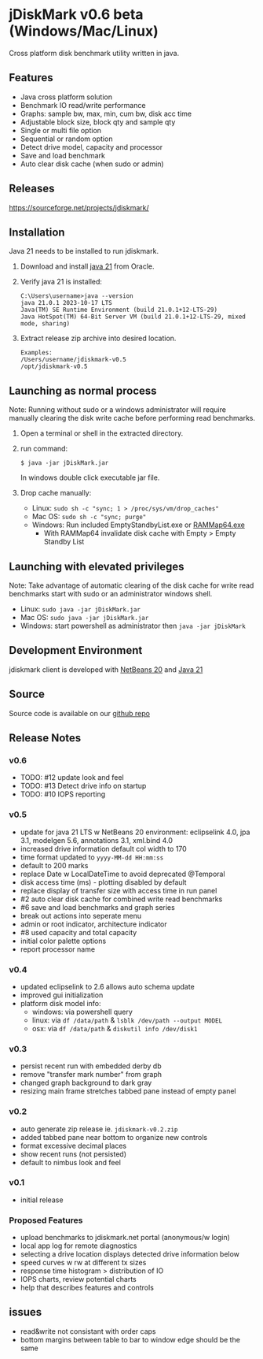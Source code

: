 # jDiskMark v0.6 beta (Windows/Mac/Linux)

Cross platform disk benchmark utility written in java.

## Features

- Java cross platform solution
- Benchmark IO read/write performance
- Graphs: sample bw, max, min, cum bw, disk acc time
- Adjustable block size, block qty and sample qty
- Single or multi file option
- Sequential or random option
- Detect drive model, capacity and processor
- Save and load benchmark
- Auto clear disk cache (when sudo or admin)

## Releases

https://sourceforge.net/projects/jdiskmark/

## Installation

Java 21 needs to be installed to run jdiskmark.

1. Download and install [java 21](https://www.oracle.com/java/technologies/downloads/) from Oracle.

2. Verify java 21 is installed:
   ```
   C:\Users\username>java --version
   java 21.0.1 2023-10-17 LTS
   Java(TM) SE Runtime Environment (build 21.0.1+12-LTS-29)
   Java HotSpot(TM) 64-Bit Server VM (build 21.0.1+12-LTS-29, mixed mode, sharing)
   ```

3. Extract release zip archive into desired location.
   ```
   Examples:  
   /Users/username/jdiskmark-v0.5  
   /opt/jdiskmark-v0.5
   ```

## Launching as normal process

Note: Running without sudo or a windows administrator will require manually 
clearing the disk write cache before performing read benchmarks.

1. Open a terminal or shell in the extracted directory.

2. run command:
   ```
   $ java -jar jDiskMark.jar
   ```
   In windows double click executable jar file.

3. Drop cache manually:
   - Linux: `sudo sh -c "sync; 1 > /proc/sys/vm/drop_caches"`
   - Mac OS: `sudo sh -c "sync; purge"`
   - Windows: Run included EmptyStandbyList.exe or [RAMMap64.exe](https://learn.microsoft.com/en-us/sysinternals/downloads/rammap)
     - With RAMMap64 invalidate disk cache with Empty > Empty Standby List

## Launching with elevated privileges

Note: Take advantage of automatic clearing of the disk cache for write read 
benchmarks start with sudo or an administrator windows shell.

- Linux: `sudo java -jar jDiskMark.jar`
- Mac OS: `sudo java -jar jDiskMark.jar`
- Windows: start powershell as administrator then `java -jar jDiskMark`

## Development Environment

jdiskmark client is developed with [NetBeans 20](https://netbeans.apache.org/front/main/download/) and [Java 21](https://www.oracle.com/java/technologies/downloads/)

## Source

Source code is available on our [github repo](https://github.com/jDiskMark/jdm-java/)

## Release Notes

### v0.6
- TODO: #12 update look and feel
- TODO: #13 Detect drive info on startup
- TODO: #10 IOPS reporting

### v0.5
- update for java 21 LTS w NetBeans 20 environment: eclipselink 4.0, jpa 3.1, 
  modelgen 5.6, annotations 3.1, xml.bind 4.0
- increased drive information default col width to 170
- time format updated to `yyyy-MM-dd HH:mm:ss`
- default to 200 marks
- replace Date w LocalDateTime to avoid deprecated @Temporal
- disk access time (ms) - plotting disabled by default
- replace display of transfer size with access time in run panel
- #2 auto clear disk cache for combined write read benchmarks
- #6 save and load benchmarks and graph series
- break out actions into seperate menu
- admin or root indicator, architecture indicator
- #8 used capacity and total capacity
- initial color palette options
- report processor name

### v0.4
- updated eclipselink to 2.6 allows auto schema update
- improved gui initialization
- platform disk model info:
  - windows: via powershell query
  - linux:   via `df /data/path` & `lsblk /dev/path --output MODEL`
  - osx:     via `df /data/path` & `diskutil info /dev/disk1`

### v0.3
- persist recent run with embedded derby db
- remove "transfer mark number" from graph
- changed graph background to dark gray
- resizing main frame stretches tabbed pane instead of empty panel

### v0.2
- auto generate zip release ie. `jdiskmark-v0.2.zip`
- added tabbed pane near bottom to organize new controls
- format excessive decimal places
- show recent runs (not persisted)
- default to nimbus look and feel

### v0.1
- initial release

### Proposed Features
- upload benchmarks to jdiskmark.net portal (anonymous/w login)
- local app log for remote diagnostics
- selecting a drive location displays detected drive information below
- speed curves w rw at different tx sizes
- response time histogram > distribution of IO
- IOPS charts, review potential charts
- help that describes features and controls

## issues
- read&write not consistant with order caps
- bottom margins between table to bar to window edge should be the same
